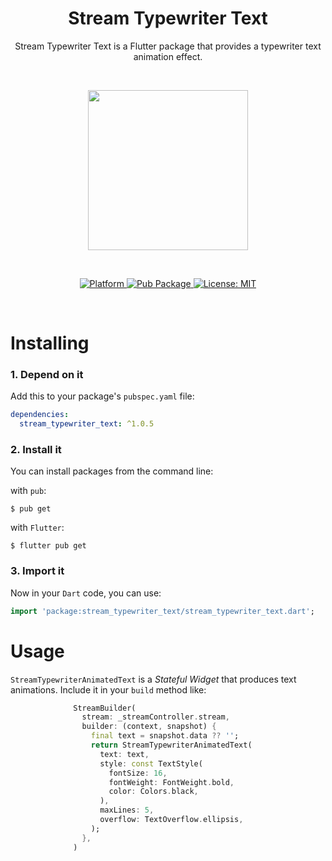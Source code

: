 <h1 align="center">Stream Typewriter Text</h1>

<p align="center">Stream Typewriter Text is a Flutter package that provides a typewriter text animation effect.</p><br>

<p align="center"><img src="https://github.com/hantrungkien/stream-typewriter-text/blob/main/media/screen_record.gif?raw=true" width="256"/></p><br>

<p align="center">
  <a href="https://flutter.dev">
    <img src="https://img.shields.io/badge/Platform-Flutter-02569B?logo=flutter"
      alt="Platform" />
  </a>
  <a href="https://pub.dartlang.org/packages/stream_typewriter_text">
    <img src="https://img.shields.io/pub/v/stream_typewriter_text.svg"
      alt="Pub Package" />
  </a>
  <a href="https://opensource.org/licenses/MIT">
    <img src="https://img.shields.io/github/license/hantrungkien/stream-typewriter-text"
      alt="License: MIT" />
  </a>
  <br>
</p><br>

# Installing

### 1. Depend on it

Add this to your package's `pubspec.yaml` file:

```yaml
dependencies:
  stream_typewriter_text: ^1.0.5
```

### 2. Install it

You can install packages from the command line:

with `pub`:

```
$ pub get
```

with `Flutter`:

```
$ flutter pub get
```

### 3. Import it

Now in your `Dart` code, you can use:

```dart
import 'package:stream_typewriter_text/stream_typewriter_text.dart';
```

# Usage

`StreamTypewriterAnimatedText` is a _Stateful Widget_ that produces text animations.
Include it in your `build` method like:

```dart
              StreamBuilder(
                stream: _streamController.stream,
                builder: (context, snapshot) {
                  final text = snapshot.data ?? '';
                  return StreamTypewriterAnimatedText(
                    text: text,
                    style: const TextStyle(
                      fontSize: 16,
                      fontWeight: FontWeight.bold,
                      color: Colors.black,
                    ),
                    maxLines: 5,
                    overflow: TextOverflow.ellipsis,
                  );
                },
              )
```
